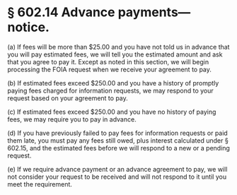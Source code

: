 # § 602.14   Advance payments—notice.

(a) If fees will be more than $25.00 and you have not told us in advance that you will pay estimated fees, we will tell you the estimated amount and ask that you agree to pay it. Except as noted in this section, we will begin processing the FOIA request when we receive your agreement to pay.


(b) If estimated fees exceed $250.00 and you have a history of promptly paying fees charged for information requests, we may respond to your request based on your agreement to pay.


(c) If estimated fees exceed $250.00 and you have no history of paying fees, we may require you to pay in advance.


(d) If you have previously failed to pay fees for information requests or paid them late, you must pay any fees still owed, plus interest calculated under § 602.15, and the estimated fees before we will respond to a new or a pending request.


(e) If we require advance payment or an advance agreement to pay, we will not consider your request to be received and will not respond to it until you meet the requirement.




